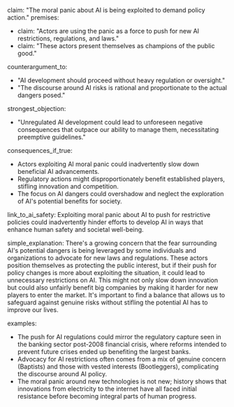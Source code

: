 claim: "The moral panic about AI is being exploited to demand policy action."
premises:
  - claim: "Actors are using the panic as a force to push for new AI restrictions, regulations, and laws."
  - claim: "These actors present themselves as champions of the public good."

counterargument_to:
  - "AI development should proceed without heavy regulation or oversight."
  - "The discourse around AI risks is rational and proportionate to the actual dangers posed."

strongest_objection:
  - "Unregulated AI development could lead to unforeseen negative consequences that outpace our ability to manage them, necessitating preemptive guidelines."

consequences_if_true:
  - Actors exploiting AI moral panic could inadvertently slow down beneficial AI advancements.
  - Regulatory actions might disproportionately benefit established players, stifling innovation and competition.
  - The focus on AI dangers could overshadow and neglect the exploration of AI's potential benefits for society.

link_to_ai_safety: Exploiting moral panic about AI to push for restrictive policies could inadvertently hinder efforts to develop AI in ways that enhance human safety and societal well-being.

simple_explanation: There's a growing concern that the fear surrounding AI's potential dangers is being leveraged by some individuals and organizations to advocate for new laws and regulations. These actors position themselves as protecting the public interest, but if their push for policy changes is more about exploiting the situation, it could lead to unnecessary restrictions on AI. This might not only slow down innovation but could also unfairly benefit big companies by making it harder for new players to enter the market. It's important to find a balance that allows us to safeguard against genuine risks without stifling the potential AI has to improve our lives.

examples:
  - The push for AI regulations could mirror the regulatory capture seen in the banking sector post-2008 financial crisis, where reforms intended to prevent future crises ended up benefiting the largest banks.
  - Advocacy for AI restrictions often comes from a mix of genuine concern (Baptists) and those with vested interests (Bootleggers), complicating the discourse around AI policy.
  - The moral panic around new technologies is not new; history shows that innovations from electricity to the internet have all faced initial resistance before becoming integral parts of human progress.